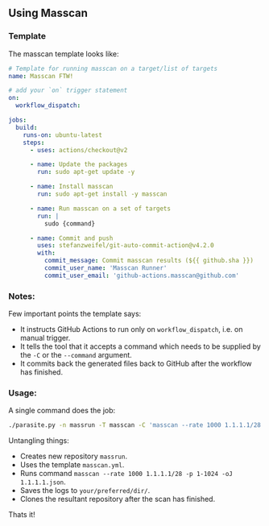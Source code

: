 ## Using Masscan

### Template
The masscan template looks like:
```yml
# Template for running masscan on a target/list of targets
name: Masscan FTW!

# add your `on` trigger statement
on:
  workflow_dispatch:

jobs:
  build:
    runs-on: ubuntu-latest
    steps:
      - uses: actions/checkout@v2

      - name: Update the packages
        run: sudo apt-get update -y

      - name: Install masscan
        run: sudo apt-get install -y masscan

      - name: Run masscan on a set of targets
        run: |
          sudo {command}

      - name: Commit and push
        uses: stefanzweifel/git-auto-commit-action@v4.2.0
        with:
          commit_message: Commit masscan results (${{ github.sha }})
          commit_user_name: 'Masscan Runner'
          commit_user_email: 'github-actions.masscan@github.com'
```

### Notes:
Few important points the template says:
- It instructs GitHub Actions to run only on `workflow_dispatch`, i.e. on manual trigger.
- It tells the tool that it accepts a command which needs to be supplied by the `-C` or the `--command` argument.
- It commits back the generated files back to GitHub after the workflow has finished.

### Usage:
A single command does the job:
```bash
./parasite.py -n massrun -T masscan -C 'masscan --rate 1000 1.1.1.1/28 -p 1-1024 -oJ 1.1.1.1.json' --save-logs ../logsdir/ --clone
```
Untangling things:
- Creates new repository `massrun`.
- Uses the template `masscan.yml`.
- Runs command `masscan --rate 1000 1.1.1.1/28 -p 1-1024 -oJ 1.1.1.1.json`.
- Saves the logs to `your/preferred/dir/`.
- Clones the resultant repository after the scan has finished.

Thats it!